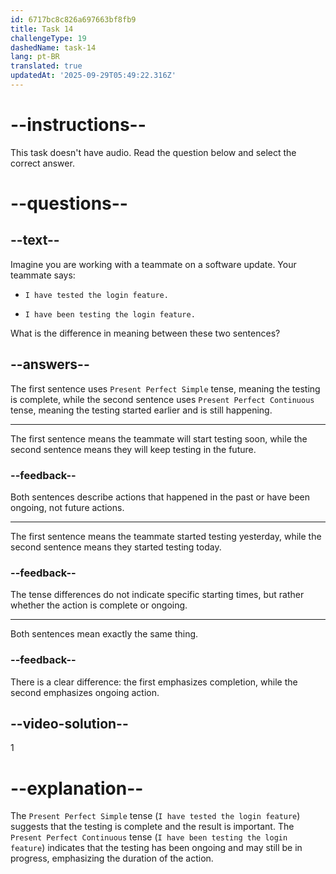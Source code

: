 ```yaml
---
id: 6717bc8c826a697663bf8fb9
title: Task 14
challengeType: 19
dashedName: task-14
lang: pt-BR
translated: true
updatedAt: '2025-09-29T05:49:22.316Z'
---
```


# --instructions--

This task doesn't have audio. Read the question below and select the correct answer.

# --questions--

## --text--

Imagine you are working with a teammate on a software update. Your teammate says:

- `I have tested the login feature.`

- `I have been testing the login feature.`

What is the difference in meaning between these two sentences?

## --answers--

The first sentence uses `Present Perfect Simple` tense, meaning the testing is complete, while the second sentence uses `Present Perfect Continuous` tense, meaning the testing started earlier and is still happening.

---

The first sentence means the teammate will start testing soon, while the second sentence means they will keep testing in the future.

### --feedback--

Both sentences describe actions that happened in the past or have been ongoing, not future actions.

---

The first sentence means the teammate started testing yesterday, while the second sentence means they started testing today.

### --feedback--

The tense differences do not indicate specific starting times, but rather whether the action is complete or ongoing.

---

Both sentences mean exactly the same thing.

### --feedback--

There is a clear difference: the first emphasizes completion, while the second emphasizes ongoing action.

## --video-solution--

1

# --explanation--

The `Present Perfect Simple` tense (`I have tested the login feature`) suggests that the testing is complete and the result is important. The `Present Perfect Continuous` tense (`I have been testing the login feature`) indicates that the testing has been ongoing and may still be in progress, emphasizing the duration of the action.
